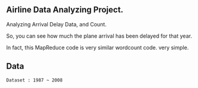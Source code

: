 ## Airline Data Analyzing Project.
Analyzing Arrival Delay Data, and Count.

So, you can see how much the plane arrival has been delayed for that year.

In fact, this MapReduce code is very similar wordcount code. very simple.

## Data
`Dataset : 1987 ~ 2008`